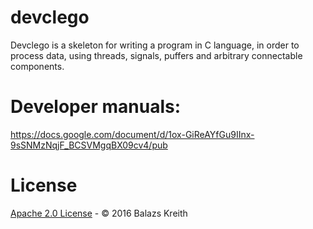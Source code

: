 devclego
==================================

Devclego is a skeleton for writing a program in C language, in order to process data, using threads, signals, puffers and arbitrary connectable components. 

# Developer manuals:

https://docs.google.com/document/d/1ox-GiReAYfGu9IInx-9sSNMzNqjF_BCSVMgqBX09cv4/pub

# License

[Apache 2.0 License](LICENSE.md) - &copy; 2016 Balazs Kreith
